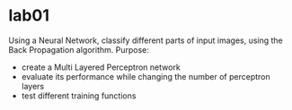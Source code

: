 # lab01
Using a Neural Network, classify different parts of input images, using the Back Propagation algorithm. 
Purpose:
  - create a Multi Layered Perceptron network
  - evaluate its performance while changing the number of perceptron layers 
  - test different training functions
